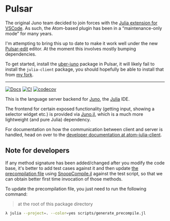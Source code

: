 # Pulsar 

The original Juno team decided to join forces with the [Julia extension for VSCode](https://github.com/julia-vscode/julia-vscode). As such, the Atom-based plugin has been in a “maintenance-only mode” for many years.

I'm attempting to bring this up to date to make it work well under the new [Pulsar-edit](https://pulsar-edit.dev) editor. At the moment this involves mostly bumping dependencies.

To get started, install the [uber-juno](https://github.com/JunoLab/uber-juno) package in Pulsar, it will likely fail to install the `julia-client` package, you should hopefully be able to install that from [my fork](https://github.com/mjrodgers/atom-julia-client).

----

[![Docs](https://img.shields.io/badge/docs-latest-blue.svg)](https://JunoLab.github.io/JunoDocs.jl/latest)
[![CI](https://github.com/JunoLab/Atom.jl/workflows/CI/badge.svg)](https://github.com/JunoLab/Atom.jl/actions?query=workflow%3ACI)
[![codecov](https://codecov.io/gh/JunoLab/Atom.jl/branch/master/graph/badge.svg)](https://codecov.io/gh/JunoLab/Atom.jl)

This is the language server backend for [Juno](http://junolab.org/), the [Julia](http://julialang.org/) IDE.

The frontend for certain exposed functionality (getting input, showing a selector widget etc.) is provided via [Juno.jl](https://github.com/JunoLab/Juno.jl), which is a much more lightweight (and pure Julia) dependency.

For documentation on how the communication between client and server is handled, head on over to the [developer documentation at atom-julia-client](https://github.com/JunoLab/atom-julia-client/blob/master/docs/communication.md).


## Note for developers

If any method signature has been added/changed after you modify the code base,
it's better to add test cases against it and then update [the precompilation file](./src/precompile.jl)
using [SnoopCompile.jl](https://github.com/timholy/SnoopCompile.jl) against the test script,
so that we can obtain better first time invocation of those methods.

To update the precompilation file, you just need to run the following command:

> at the root of this package directory

```bash
λ julia --project=. --color=yes scripts/generate_precompile.jl
```

